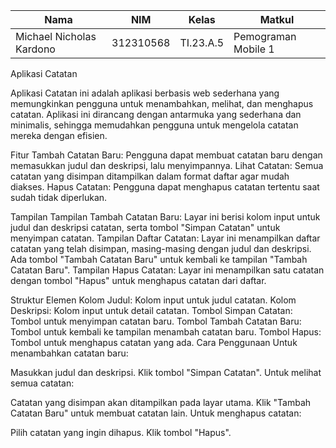 |**Nama**|**NIM**|**Kelas**|**Matkul**|
|----|---|-----|------|
|Michael Nicholas Kardono|312310568|TI.23.A.5|Pemograman Mobile 1|# Pemograman-UTS-Mobile-1

Aplikasi Catatan


Aplikasi Catatan ini adalah aplikasi berbasis web sederhana yang memungkinkan pengguna untuk menambahkan, melihat, dan menghapus catatan. Aplikasi ini dirancang dengan antarmuka yang sederhana dan minimalis, sehingga memudahkan pengguna untuk mengelola catatan mereka dengan efisien.



Fitur
Tambah Catatan Baru: Pengguna dapat membuat catatan baru dengan memasukkan judul dan deskripsi, lalu menyimpannya.
Lihat Catatan: Semua catatan yang disimpan ditampilkan dalam format daftar agar mudah diakses.
Hapus Catatan: Pengguna dapat menghapus catatan tertentu saat sudah tidak diperlukan.



Tampilan
Tampilan Tambah Catatan Baru: Layar ini berisi kolom input untuk judul dan deskripsi catatan, serta tombol "Simpan Catatan" untuk menyimpan catatan.
Tampilan Daftar Catatan: Layar ini menampilkan daftar catatan yang telah disimpan, masing-masing dengan judul dan deskripsi. Ada tombol "Tambah Catatan Baru" untuk kembali ke tampilan "Tambah Catatan Baru".
Tampilan Hapus Catatan: Layar ini menampilkan satu catatan dengan tombol "Hapus" untuk menghapus catatan dari daftar.



Struktur Elemen
Kolom Judul: Kolom input untuk judul catatan.
Kolom Deskripsi: Kolom input untuk detail catatan.
Tombol Simpan Catatan: Tombol untuk menyimpan catatan baru.
Tombol Tambah Catatan Baru: Tombol untuk kembali ke tampilan menambah catatan baru.
Tombol Hapus: Tombol untuk menghapus catatan yang ada.
Cara Penggunaan
Untuk menambahkan catatan baru:

Masukkan judul dan deskripsi.
Klik tombol "Simpan Catatan".
Untuk melihat semua catatan:

Catatan yang disimpan akan ditampilkan pada layar utama.
Klik "Tambah Catatan Baru" untuk membuat catatan lain.
Untuk menghapus catatan:

Pilih catatan yang ingin dihapus.
Klik tombol "Hapus".
